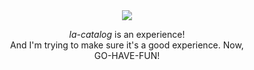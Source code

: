 <div align="center">
  <picture>
    <source media="(prefers-color-scheme: dark)" srcset="https://github.com/la-catalog/.github-private/blob/main/res/white.png">
    <img src="https://github.com/la-catalog/.github-private/blob/main/res/black.png">
  </picture>
  <p>
  <i>la-catalog</i> is an experience! <br/>
  And I'm trying to make sure it's a good experience. Now, <br/>
  GO-HAVE-FUN!
</div>